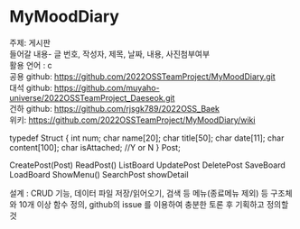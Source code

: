 # MyMoodDiary

주제: 게시판<br>
들어갈 내용- 글 번호, 작성자, 제목, 날짜, 내용, 사진첨부여부<br>
활용 언어 : c<br>
공용 github: https://github.com/2022OSSTeamProject/MyMoodDiary.git<br>
대석 github: https://github.com/muyaho-universe/2022OSSTeamProject_Daeseok.git<br>
건하 github: https://github.com/rjsgk789/2022OSS_Baek<br>
위키: https://github.com/2022OSSTeamProject/MyMoodDiary/wiki<br>


typedef Struct {
int num;
char name[20];
char title[50];
char date[11];
char content[100];
char isAttached; //Y or N
} Post;

CreatePost(Post)
ReadPost()
ListBoard
UpdatePost
DeletePost
SaveBoard
LoadBoard
ShowMenu()
SearchPost
showDetail




설계 : CRUD 기능, 데이터 파일 저장/읽어오기, 검색 등 메뉴(종료메뉴 제외) 등 구조체와 10개 이상 함수 정의, github의 issue 를 이용하여 충분한 토론 후 기획하고 정의할 것
